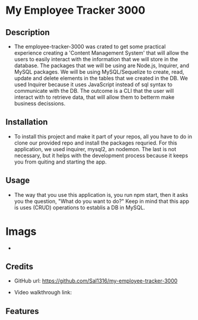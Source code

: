 # My Employee Tracker 3000

## Description

- The employee-tracker-3000 was crated to get some practical experience creating a 'Content Management System' that will allow the users to easily interact with the information that we will store in the database. The packages that we will be using are Node.js, Inquirer, and MySQL packages. We will be using MySQL/Sequelize to create, read, update and delete elements in the tables that we created in the DB. We used Inquirer because it uses JavaScript instead of sql syntax to communicate with the DB. The outcome is a CLI that the user will interact with to retrieve data, that will allow them to betterm make business decissions.

## Installation

- To install this project and make it part of your repos, all you have to do in clone our provided repo and install the packages requried. For this application, we used inquirer, mysql2, an nodemon. The last is not necessary, but it helps with the development process because it keeps you from quiting and starting the app.

## Usage

- The way that you use this application is, you run npm start, then it asks you the question, "What do you want to do?" Keep in mind that this app is uses (CRUD) operations to establis a DB in MySQL.

# Imags

-

## Credits

- GitHub url: https://github.com/Sal1316/my-employee-tracker-3000

- Video walkthrough link: 

## Features
